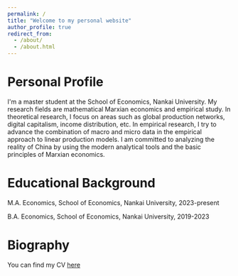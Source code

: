 ```yaml
---
permalink: /
title: "Welcome to my personal website"
author_profile: true
redirect_from: 
  - /about/
  - /about.html
---
```


# Personal Profile

I'm a master student at the School of Economics, Nankai University. My research fields are mathematical Marxian economics and empirical study. In theoretical research, I focus on areas such as global production networks, digital capitalism, income distribution, etc. In empirical research, I try to advance the combination of macro and micro data in the empirical approach to linear production models. I am committed to analyzing the reality of China by using the modern analytical tools and the basic principles of Marxian economics.

# Educational Background

M.A. Economics, School of Economics, Nankai University, 2023-present

B.A. Economics, School of Economics, Nankai University, 2019-2023

# Biography

You can find my CV [here](../assets/CV.pdf)
